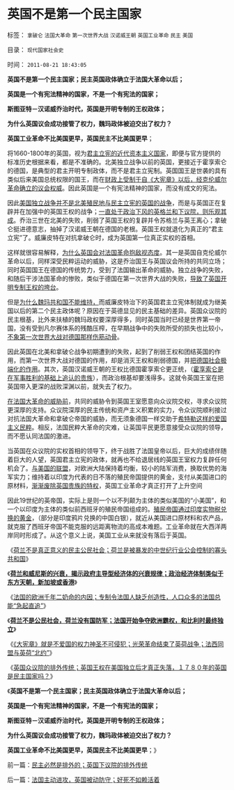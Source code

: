 # 英国不是第一个民主国家

标签： `拿破仑` `法国大革命` `第一次世界大战` `汉诺威王朝` `英国工业革命` `民主` `美国` 

目录： `现代国家社会史`

时间： `2011-08-21 18:43:05`

**英国不是第一个民主国家；民主英国政体确立于法国大革命以后；**

**英国是一个有宪法精神的国家，不是一个有宪法的国家；**

**斯图亚特－汉诺威乔治时代，英国是开明专制的王权政体；**

**为什么英国议会成功接管了权力，魏玛政体被迫交出了权力？**

**英国工业革命不比美国更早，英国民主不比美国更早**；

将1660-1800年的英国，视为[君主立宪的近代资本主义国家](http://blog.sina.com.cn/s/blog_5563a64d0100cwlk.html)，即便与官方提供的标准历史根据来看，都是不准确的。北美独立战争以前的英国，更接近于霍享索仑的德国，是典型的君主开明专制政体，而不是君主立宪制。英国国王是世袭的具有类似后来美国总统权限的国王，而在[财政上受制于自《大宪章》以后，经克伦威尔革命确立的议会权威](../../../2011/3/9/英王why对大宪章有诚信？法国弱在那里？.md)。因此英国是一个有宪法精神的国家，而没有成文的宪法。

因此[美国独立战争并不是北美殖民地与民主立宪的英国的战争](../../../2011/3/15/美国的农民工和户籍制度和印第安人.md)，而是与英国正在复辟并在加强中的英国王权的战争；[一直处于政治下风的英格兰和下议院，则乐观其成](../../../2011/5/9/独立战争没有保证美国的独立；星条旗歌.md)。乔治三世在北美的失败，削弱了英国王权的复辟并令苏格兰与英王离心；拿破仑挺进德意志，抽掉了汉诺威王朝在德国的老根。英国王权就退化为真正的“君主立宪”了。威廉皮特在对抗拿破仑时，成为英国第一位真正实权的首相。

这样就很容易解释，[为什么英国会对法国革命抱敌视态度](../../../2011/3/11/为什么英国是法国大革命的死敌？.md)。其一是英国自克伦威尔革命以后，同样深受民粹运动的威胁，这是乔治国王与英国议会所持的共同立场；同时英国国王在德国的传统势力，受到了法国输出革命的威胁。独立战争的失败，和随后干涉法国革命的惨败，类似于德国在第一次世界大战的失败，[导致了英国开明专制王权的垮台](../../../2010/12/20/“开明专制”不可能长期稳定.md)。

但是[为什么魏玛共和国不能维持，](../../../2011/3/12/“妖魔化希特勒”掩盖了危险的社会规律.md)而威廉皮特治下的英国君主立宪体制就成为继美国以后的第二个民主政体呢？原因在于英德显见的民主基础的差异。英国众议院的民主根基，比外来扶植的魏玛政权要深厚得多，同时英国当时已经是世界第一帝国，没有受到凡尔赛体系的残酷压榨，在早期战争中的失败所受的损失也比较小，[不象第一次世界大战对德国那样伤筋动骨](../../../2010/3/18/旧德国是爱国分子追求的理想帝国.md)。

因此英国在北美和拿破仑战争初期遭到的失败，起到了削弱王权和团结英国的作用，而第一次世界大战对德国的作用，却是消灭王权和削弱德国，并[把德国社会极端化的作用](../../../2010/3/19/魔鬼三招！中国顶得了几招？.md)。其次，英国汉诺威王朝的王权比德国霍享索仑更正统，（[霍享索仑是在军事胜利的基础上追认的贵族](../../../2011/3/12/希特勒在德国上台和俄国民主进程.md)），而政治根基却要浅得多。这就令英国王室在把英国带入更深的战败深渊以前，就失去了权力。

[在法国大革命的威胁前](../../../2011/3/12/法国大革命是社会主义民粹运动.md)，共同的威胁令到英国王室愿意向众议院交权，寻求众议院更深厚的支持。众议院深厚的民主传统和资产主义积累的实力，令众议院顺利接过对抗法国大革命和拿破仑帝国的威胁，而无须象德国一样交助于[希特勒这样的爱国主义民粹](../../../2010/7/7/不要象希特勒先生一样用心良苦.md)。相反，法国民粹大革命的灾难，让英国平民更愿意接受众议院的领导，而不愿认同法国的激进。

当英国在众议院的实权首相的领导下，终于战胜了法国皇帝以后，巨大的成绩伴随着巨大的人望，英国君主立宪的政体，就再也不给退居线的英国王室权力复辟任何机会了。[与美国的联盟](../../../2011/5/9/有限的革命，有限的战争.md)，对欧洲大陆保持着均衡，较小的陆军消费，换取优势的海军实力；维持着以印度为代表的日不落的殖民帝国提供的黄金，支付从美国进口的原材料，[渐渐废除英国贵族的特权](../../../2011/2/6/以暴易暴是暴力；以武制暴非暴力.md)，英国工业革命才真正打开了上升空间

因此19世纪的英帝国，实际上是则一个以不列颠为主体的类似美国的“小美国”，和一个以印度为主体的类似前西班牙的殖民帝国组成的。[殖民帝国通过印度实物税兑换的黄金](../../../2010/10/30/工业革命是通货紧缩和市场扩大而不是资本积累.md)，（部分是印度鸦片兑换的中国白银），就近从美国进口原材料和农产品，就克服了西班牙帝国不能克服的远距离物流的高成本难题。工业革命就在大西洋两岸同时形成了。从这个意义上说，美国工业从来就没有落后于英国。

《[荷兰不是真正意义的民主公民社会；荷兰是被暴发的中世纪行业公会控制的寡头共和国](../../../2011/8/19/荷兰不是真正意义的民主公民社会.md)》

《[**荷兰和威尼斯的兴衰，揭示政府主导型经济体的兴衰规律；政治经济体制类似于东方天朝，新加坡或香港**](../../../2011/8/19/“成也行会，败也行会”的荷兰和威尼斯.md)》

《[法国的欧洲千年二奶命的内因；专制令法国人缺乏创造性，人口众多的法国总能“急起直追”](../../../2011/8/20/法国的欧洲千年二奶命.md)》

《[**荷兰不是公民社会，荷兰没有国防军；法国开始争夺欧洲霸权，和比利时最终独立**](../../../2011/8/20/三败俱伤的（法）英荷战争.md)》

《[《大宪章》就是不爱国的权力神圣不可侵犯；光荣革命结束了英荷战争；法西同盟与英荷“北约”](../../../2011/8/20/荷兰联合《大宪章》“打赢了荷英战争”.md)》

《[英国众议院的排外传统；英国王权在美国独立后才真正失落，１７８０年的英国是民主国家吗？](../../../2011/8/21/民主必然是排外的；英国下议院的排外传统.md)》

《**英国不是第一个民主国家；民主英国政体确立于法国大革命以后；**

**英国是一个有宪法精神的国家，不是一个有宪法的国家；**

**斯图亚特－汉诺威乔治时代，英国是开明专制的王权政体；**

**为什么英国议会成功接管了权力，魏玛政体被迫交出了权力？**

**英国工业革命不比美国更早，英国民主不比美国更早**；》



前一篇：[民主必然是排外的；英国下议院的排外传统](../../../2011/8/21/民主必然是排外的；英国下议院的排外传统.md)

后一篇：[法国主动进攻，英国被动防守；好死不如赖活着](../../../2011/8/21/法国主动进攻，英国被动防守；好死不如赖活着.md)